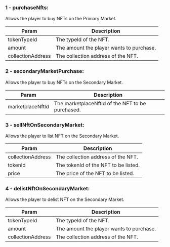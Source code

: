 ### 1 - purchaseNfts:

Allows the player to buy NFTs on the Primary Market.

| Param             | Description                                      |
|-------------------|--------------------------------------------------|
| tokenTypeId       | The typeId of the NFT.                           |
| amount            | The amount the player wants to purchase.         |
| collectionAddress | The collection address of the NFT.               |

### 2 - secondaryMarketPurchase:

Allows the player to buy NFTs on the Secondary Market.

| Param             | Description                                      |
|-------------------|--------------------------------------------------|
| marketplaceNftId  | The marketplaceNftId of the NFT to be purchased. |

### 3 - sellNftOnSecondaryMarket:

Allows the player to list NFT on the Secondary Market.

| Param             | Description                                      |
|-------------------|--------------------------------------------------|
| collectionAddress | The collection address of the NFT.               |
| tokenId           | The tokenId of the NFT to be listed.             |
| price             | The price of the NFT to be listed.               |

### 4 - delistNftOnSecondaryMarket:

Allows the player to delist NFT on the Secondary Market.

| Param             | Description                                      |
|-------------------|--------------------------------------------------|
| tokenTypeId       | The typeId of the NFT.                           |
| amount            | The amount the player wants to purchase.         |
| collectionAddress | The collection address of the NFT.               |